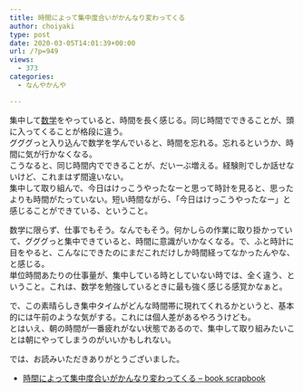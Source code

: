 ```yaml
---
title: 時間によって集中度合いがかんなり変わってくる
author: choiyaki
type: post
date: 2020-03-05T14:01:39+00:00
url: /?p=949
views:
  - 373
categories:
  - なんやかんや

---
```

集中して[数学][1]をやっていると、時間を長く感じる。同じ時間でできることが、頭に入ってくることが格段に違う。  
グググっと入り込んで数学を学んでいると、時間を忘れる。忘れるというか、時間に気が行かなくなる。  
こうなると、同じ時間内でできることが、だいーぶ増える。経験則でしか話せないけど、これまはず間違いない。  
集中して取り組んで、今日はけっこうやったなーと思って時計を見ると、思ったよりも時間がたっていない。短い時間ながら、「今日はけっこうやったなー」と感じることができている、ということ。

数学に限らず、仕事でもそう。なんでもそう。何かしらの作業に取り掛かっていて、グググっと集中できていると、時間に意識がいかなくなる。で、ふと時計に目をやると、こんなにできたのにまだこれだけしか時間経ってなかったんやな、と感じる。  
単位時間あたりの仕事量が、集中している時としていない時では、全く違う、ということ。これは、数学を勉強しているときに最も強く感じる感覚かなぁと。

で、この素晴らしき集中タイムがどんな時間帯に現れてくれるかというと、基本的には午前のような気がする。これには個人差があるやろうけども。  
とはいえ、朝の時間が一番疲れがない状態であるので、集中して取り組みたいことは朝にやってしまうのがいいかもしれない。

では、お読みいただきありがとうございました。

  * [時間によって集中度合いがかんなり変わってくる &#8211; book scrapbook][2]

 [1]: https://scrapbox.io/choiyaki-hondana/%E6%95%B0%E5%AD%A6
 [2]: https://scrapbox.io/choiyaki-hondana/%E6%99%82%E9%96%93%E3%81%AB%E3%82%88%E3%81%A3%E3%81%A6%E9%9B%86%E4%B8%AD%E5%BA%A6%E5%90%88%E3%81%84%E3%81%8C%E3%81%8B%E3%82%93%E3%81%AA%E3%82%8A%E5%A4%89%E3%82%8F%E3%81%A3%E3%81%A6%E3%81%8F%E3%82%8B